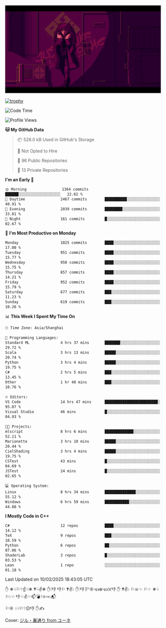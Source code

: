 ![](imgs/main.png)

[![trophy](https://github-profile-trophy.vercel.app/?username=NeilKleistGao&theme=dracula)](https://github.com/ryo-ma/github-profile-trophy)

<!--START_SECTION:waka-->
![Code Time](http://img.shields.io/badge/Code%20Time-1%2C618%20hrs%207%20mins-blue)

![Profile Views](http://img.shields.io/badge/Profile%20Views-0-blue)

**🐱 My GitHub Data** 

> 📦 528.0 kB Used in GitHub's Storage 
 > 
> 🚫 Not Opted to Hire
 > 
> 📜 96 Public Repositories 
 > 
> 🔑 13 Private Repositories 
 > 
**I'm an Early 🐤** 

```text
🌞 Morning                1364 commits        ██████░░░░░░░░░░░░░░░░░░░   22.62 % 
🌆 Daytime                2467 commits        ██████████░░░░░░░░░░░░░░░   40.91 % 
🌃 Evening                2039 commits        ████████░░░░░░░░░░░░░░░░░   33.81 % 
🌙 Night                  161 commits         █░░░░░░░░░░░░░░░░░░░░░░░░   02.67 % 
```
📅 **I'm Most Productive on Monday** 

```text
Monday                   1025 commits        ████░░░░░░░░░░░░░░░░░░░░░   17.00 % 
Tuesday                  951 commits         ████░░░░░░░░░░░░░░░░░░░░░   15.77 % 
Wednesday                950 commits         ████░░░░░░░░░░░░░░░░░░░░░   15.75 % 
Thursday                 857 commits         ████░░░░░░░░░░░░░░░░░░░░░   14.21 % 
Friday                   952 commits         ████░░░░░░░░░░░░░░░░░░░░░   15.79 % 
Saturday                 677 commits         ███░░░░░░░░░░░░░░░░░░░░░░   11.23 % 
Sunday                   619 commits         ███░░░░░░░░░░░░░░░░░░░░░░   10.26 % 
```


📊 **This Week I Spent My Time On** 

```text
🕑︎ Time Zone: Asia/Shanghai

💬 Programming Languages: 
Standard ML              4 hrs 37 mins       ███████░░░░░░░░░░░░░░░░░░   29.72 % 
Scala                    3 hrs 13 mins       █████░░░░░░░░░░░░░░░░░░░░   20.74 % 
Python                   3 hrs 4 mins        █████░░░░░░░░░░░░░░░░░░░░   19.75 % 
C#                       2 hrs 5 mins        ███░░░░░░░░░░░░░░░░░░░░░░   13.45 % 
Other                    1 hr 40 mins        ███░░░░░░░░░░░░░░░░░░░░░░   10.76 % 

🔥 Editors: 
VS Code                  14 hrs 47 mins      ████████████████████████░   95.07 % 
Visual Studio            46 mins             █░░░░░░░░░░░░░░░░░░░░░░░░   04.93 % 

🐱‍💻 Projects: 
mlscript                 8 hrs 6 mins        █████████████░░░░░░░░░░░░   52.11 % 
Marionette               3 hrs 10 mins       █████░░░░░░░░░░░░░░░░░░░░   20.44 % 
CielShading              3 hrs 4 mins        █████░░░░░░░░░░░░░░░░░░░░   19.75 % 
CSTest                   43 mins             █░░░░░░░░░░░░░░░░░░░░░░░░   04.69 % 
JSTest                   24 mins             █░░░░░░░░░░░░░░░░░░░░░░░░   02.65 % 

💻 Operating System: 
Linux                    8 hrs 34 mins       ██████████████░░░░░░░░░░░   55.12 % 
Windows                  6 hrs 59 mins       ███████████░░░░░░░░░░░░░░   44.88 % 
```

**I Mostly Code in C++** 

```text
C#                       12 repos            ████░░░░░░░░░░░░░░░░░░░░░   14.12 % 
TeX                      9 repos             ███░░░░░░░░░░░░░░░░░░░░░░   10.59 % 
Python                   6 repos             ██░░░░░░░░░░░░░░░░░░░░░░░   07.06 % 
ShaderLab                3 repos             █░░░░░░░░░░░░░░░░░░░░░░░░   03.53 % 
Lean                     1 repo              ░░░░░░░░░░░░░░░░░░░░░░░░░   01.18 % 
```




 Last Updated on 10/02/2025 18:43:05 UTC
<!--END_SECTION:waka-->

✋ ❄☟⚐🕆☝☟❄ 🕈☟✌❄ ✋🕯👎 👎⚐ 🕈✌💧 ✋🕯👎 🏱☼☜❄☜☠👎 ✋ 🕈✌💧 ⚐☠☜ ⚐☞ ❄☟⚐💧☜ 👎☜✌☞📫💣🕆❄☜💧📬

⚐☼ 💧☟⚐🕆☹👎 ✋✍

Cover: [ジル・裏通り from ユーネ](https://www.pixiv.net/artworks/62127066)
